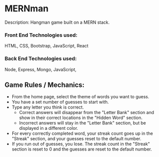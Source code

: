 # MERNman
Description: Hangman game built on a MERN stack.

### Front End Technologies used:
  HTML, CSS, Bootstrap, JavaScript, React

### Back End Technologies used:
  Node, Express, Mongo, JavaScript,

## Game Rules / Mechanics:
* From the home page, select the theme of words you want to guess.
* You have a set number of guesses to start with.
* Type any letter you think is correct.
  * Correct answers will disappear from the "Letter Bank" section and show in their correct locations in the "Hidden Word" section.
  * Incorrect answers will stay in the "Letter Bank" section, but be displayed in a different color.
* For every correctly completed word, your streak count goes up in the "Streak" section, and your guesses reset to the default number.
* If you run out of guesses, you lose. The streak count in the "Streak" section is reset to 0 and the guesses are reset to the default number.
